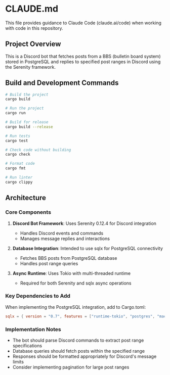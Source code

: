 # CLAUDE.md

This file provides guidance to Claude Code (claude.ai/code) when working with code in this repository.

## Project Overview

This is a Discord bot that fetches posts from a BBS (bulletin board system) stored in PostgreSQL and replies to specified post ranges in Discord using the Serenity framework.

## Build and Development Commands

```bash
# Build the project
cargo build

# Run the project
cargo run

# Build for release
cargo build --release

# Run tests
cargo test

# Check code without building
cargo check

# Format code
cargo fmt

# Run linter
cargo clippy
```

## Architecture

### Core Components

1. **Discord Bot Framework**: Uses Serenity 0.12.4 for Discord integration
   - Handles Discord events and commands
   - Manages message replies and interactions

2. **Database Integration**: Intended to use sqlx for PostgreSQL connectivity
   - Fetches BBS posts from PostgreSQL database
   - Handles post range queries

3. **Async Runtime**: Uses Tokio with multi-threaded runtime
   - Required for both Serenity and sqlx async operations

### Key Dependencies to Add

When implementing the PostgreSQL integration, add to Cargo.toml:
```toml
sqlx = { version = "0.7", features = ["runtime-tokio", "postgres", "macros"] }
```

### Implementation Notes

- The bot should parse Discord commands to extract post range specifications
- Database queries should fetch posts within the specified range
- Responses should be formatted appropriately for Discord's message limits
- Consider implementing pagination for large post ranges